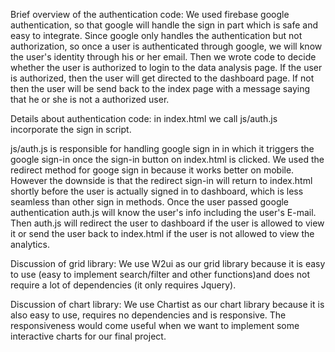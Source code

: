 Brief overview of the authentication code:
We used firebase google authentication, so that google will handle the sign in part which is safe and easy to integrate. 
Since google only handles the authentication but not authorization, so once a user is authenticated through google, we
will know the user's identity through his or her email. Then we wrote code to decide whether the user is authorized to 
login to the data analysis page. If the user is authorized, then the user will get directed to the dashboard page. If not
then the user will be send back to the index page with a message saying that he or she is not a authorized user.

Details about authentication code:
in index.html we call js/auth.js incorporate the sign in script.

js/auth.js is responsible for handling google sign in in which it triggers the google sign-in once the sign-in button on 
index.html is clicked. We used the redirect method for googe sign in because it works better on mobile. However the downside
is that the redirect sign-in will return to index.html shortly before the user is actually signed in to dashboard, which is 
less seamless than other sign in methods. Once the user passed google authentication auth.js will know the user's info including
the user's E-mail. Then auth.js will redirect the user to dashboard if the user is allowed to view it or send the user back to
index.html if the user is not allowed to view the analytics. 

Discussion of grid library:
We use W2ui as our grid library because it is easy to use (easy to implement search/filter and other functions)and does not 
require a lot of dependencies (it only requires Jquery).

Discussion of chart library:
We use Chartist as our chart library because it is also easy to use, requires no dependencies and is responsive. The responsiveness
would come useful when we want to implement some interactive charts for our final project.
